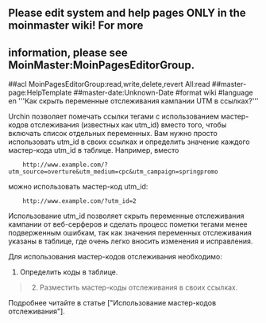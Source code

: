## Please edit system and help pages ONLY in the moinmaster wiki! For more
## information, please see MoinMaster:MoinPagesEditorGroup.
##acl MoinPagesEditorGroup:read,write,delete,revert All:read
##master-page:HelpTemplate
##master-date:Unknown-Date
#format wiki
#language en
'''Как скрыть переменные отслеживания кампании UTM в ссылках?'''


Urchin позволяет помечать ссылки тегами с использованием мастер-кодов отслеживания (известных как utm\_id) вместо того, чтобы включать список отдельных переменных. Вам нужно просто использовать utm\_id в своих ссылках и определить значение каждого мастер-кода utm\_id в таблице. Например, вместо
```
    http://www.example.com/?utm_source=overture&utm_medium=cpc&utm_campaign=springpromo
```
можно использовать мастер-код utm\_id:
```
    http://www.example.com/?utm_id=2
```
Использование utm\_id позволяет скрыть переменные отслеживания кампании от веб-серферов и сделать процесс пометки тегами менее подверженным ошибкам, так как значения переменных отслеживания указаны в таблице, где очень легко вносить изменения и исправления.

Для использования мастер-кодов отслеживания необходимо:

  1. Определить коды в таблице.
> 2. Разместить мастер-коды отслеживания в своих ссылках.

Подробнее читайте в статье ["Использование мастер-кодов отслеживания"].